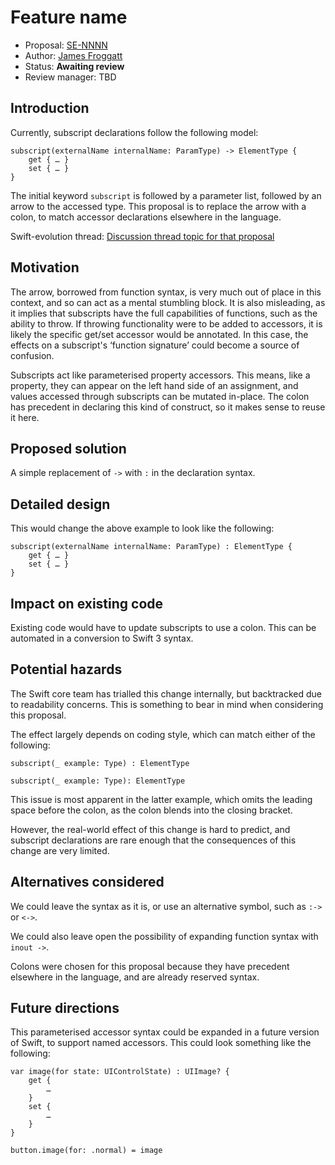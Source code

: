 # Feature name

* Proposal: [SE-NNNN](NNNN-use-colons-for-subscript-type-declarations.md)
* Author: [James Froggatt](https://github.com/MutatingFunk)
* Status: **Awaiting review**
* Review manager: TBD

## Introduction

Currently, subscript declarations follow the following model:

```
subscript(externalName internalName: ParamType) -> ElementType {
	get { … }
	set { … }
}
```

The initial keyword `subscript` is followed by a parameter list, followed by an arrow to the accessed type. This proposal is to replace the arrow with a colon, to match accessor declarations elsewhere in the language.

Swift-evolution thread: [Discussion thread topic for that proposal](http://article.gmane.org/gmane.comp.lang.swift.evolution/23457)

## Motivation

The arrow, borrowed from function syntax, is very much out of place in this context, and so can act as a mental stumbling block.
It is also misleading, as it implies that subscripts have the full capabilities of functions, such as the ability to throw. If throwing functionality were to be added to accessors, it is likely the specific get/set accessor would be annotated. In this case, the effects on a subscript's ‘function signature’ could become a source of confusion.

Subscripts act like parameterised property accessors. This means, like a property, they can appear on the left hand side of an assignment, and values accessed through subscripts can be mutated in-place. The colon has precedent in declaring this kind of construct, so it makes sense to reuse it here.

## Proposed solution

A simple replacement of `->` with `:` in the declaration syntax.

## Detailed design

This would change the above example to look like the following:

```
subscript(externalName internalName: ParamType) : ElementType {
	get { … }
	set { … }
}
```

## Impact on existing code

Existing code would have to update subscripts to use a colon. This can be automated in a conversion to Swift 3 syntax.

## Potential hazards

The Swift core team has trialled this change internally, but backtracked due to readability concerns. This is something to bear in mind when considering this proposal.

The effect largely depends on coding style, which can match either of the following:

```
subscript(_ example: Type) : ElementType
```
```
subscript(_ example: Type): ElementType
```

This issue is most apparent in the latter example, which omits the leading space before the colon, as the colon blends into the closing bracket.

However, the real-world effect of this change is hard to predict, and subscript declarations are rare enough that the consequences of this change are very limited.

## Alternatives considered

We could leave the syntax as it is, or use an alternative symbol, such as `:->` or `<->`.

We could also leave open the possibility of expanding function syntax with `inout ->`.

Colons were chosen for this proposal because they have precedent elsewhere in the language, and are already reserved syntax.

## Future directions

This parameterised accessor syntax could be expanded in a future version of Swift, to support named accessors. This could look something like the following:

```
var image(for state: UIControlState) : UIImage? {
	get {
		…
	}
	set {
		…
	}
}

button.image(for: .normal) = image
```
